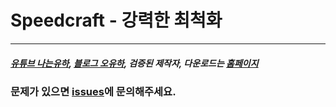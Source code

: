 # Speedcraft - 강력한 최척화
----

##### [유튜브 나는유하](https://youtube.com/@oyh1610), [블로그 오유하](https://blog.naver.com/ohyh23), 검증된 제작자, 다운로드는 [홈페이지](https://ohyuha.github.io/Speedcraft.github.io/)

### 문제가 있으면 [issues](https://github.com/OhYuha/Speedcraft.github.io/issues)에 문의해주세요.
